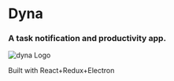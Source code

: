 # Dyna

### A task notification and productivity app.

![dyna Logo](https://github.com/cyborkonline/dyna/blob/master/assets/apple-touch-icon.png?raw=true)

Built with React+Redux+Electron
